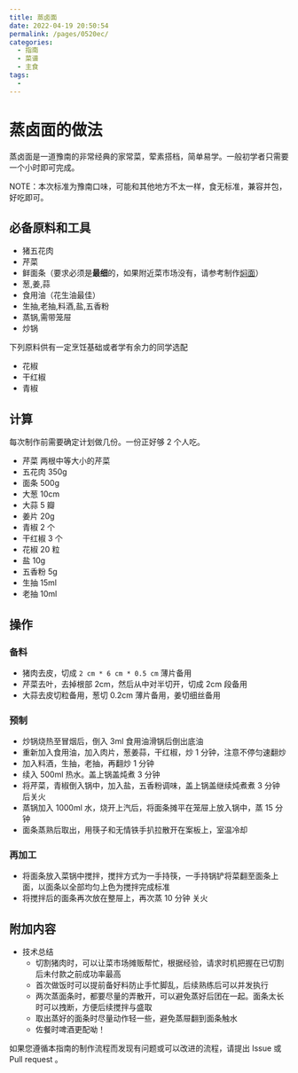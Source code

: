 ```yaml
---
title: 蒸卤面
date: 2022-04-19 20:50:54
permalink: /pages/0520ec/
categories:
  - 指南
  - 菜谱
  - 主食
tags:
  - 
---
```


# 蒸卤面的做法

蒸卤面是一道豫南的非常经典的家常菜，荤素搭档，简单易学。一般初学者只需要一个小时即可完成。

NOTE：本次标准为豫南口味，可能和其他地方不太一样，食无标准，兼容并包，好吃即可。

## 必备原料和工具

- 猪五花肉
- 芹菜
- 鲜面条（要求必须是**最细**的，如果附近菜市场没有，请参考制作[焖面](https://note.youdao.com/)）
- 葱,姜,蒜
- 食用油（花生油最佳）
- 生抽,老抽,料酒,盐,五香粉
- 蒸锅,需带笼屉
- 炒锅

下列原料供有一定烹饪基础或者学有余力的同学选配

- 花椒
- 干红椒
- 青椒

## 计算

每次制作前需要确定计划做几份。一份正好够 2 个人吃。

- 芹菜 两根中等大小的芹菜
- 五花肉 350g
- 面条 500g
- 大葱 10cm
- 大蒜 5 瓣
- 姜片 20g
- 青椒 2 个
- 干红椒 3 个
- 花椒 20 粒
- 盐 10g
- 五香粉 5g
- 生抽 15ml
- 老抽 10ml

## 操作

### 备料

- 猪肉去皮，切成 `2 cm * 6 cm * 0.5 cm` 薄片备用
- 芹菜去叶，去掉根部 2cm，然后从中对半切开，切成 2cm 段备用
- 大蒜去皮切粒备用，葱切 0.2cm 薄片备用，姜切细丝备用

### 预制

- 炒锅烧热至冒烟后，倒入 3ml 食用油滑锅后倒出底油
- 重新加入食用油，加入肉片，葱姜蒜，干红椒，炒 1 分钟，注意不停匀速翻炒
- 加入料酒，生抽，老抽，再翻炒 1 分钟
- 续入 500ml 热水。盖上锅盖炖煮 3 分钟
- 将芹菜，青椒倒入锅中，加入盐，五香粉调味，盖上锅盖继续炖煮煮 3 分钟 后关火
- 蒸锅加入 1000ml 水，烧开上汽后，将面条摊平在笼屉上放入锅中，蒸 15 分钟
- 面条蒸熟后取出，用筷子和无情铁手扒拉散开在案板上，室温冷却

### 再加工

- 将面条放入菜锅中搅拌，搅拌方式为一手持筷，一手持锅铲将菜翻至面条上面，以面条以全部均匀上色为搅拌完成标准
- 将搅拌后的面条再次放在整屉上，再次蒸 10 分钟 关火

## 附加内容

- 技术总结
  - 切割猪肉时，可以让菜市场摊贩帮忙，根据经验，请求时机把握在已切割后未付款之前成功率最高
  - 首次做饭时可以提前备好料防止手忙脚乱，后续熟练后可以并发执行
  - 两次蒸面条时，都要尽量的弄散开，可以避免蒸好后团在一起。面条太长时可以拽断，方便后续搅拌与盛取
  - 取出蒸好的面条时尽量动作轻一些，避免蒸屉翻到面条触水
  - 佐餐时啤酒更配呦！

如果您遵循本指南的制作流程而发现有问题或可以改进的流程，请提出 Issue 或 Pull request 。
